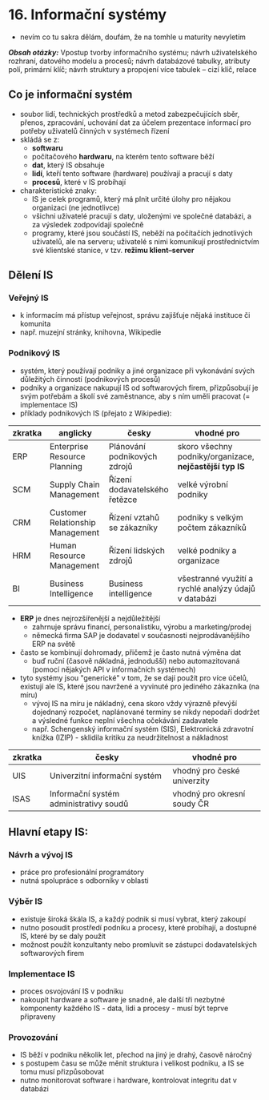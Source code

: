 # 16. Informační systémy

- nevím co tu sakra dělám, doufám, že na tomhle u maturity nevyletím

***Obsah otázky:*** Vpostup tvorby informačního systému; návrh uživatelského rozhraní, datového modelu a procesů; návrh databázové tabulky, atributy polí, primární klíč; návrh struktury a propojení více tabulek – cizí klíč, relace

## Co je informační systém
- soubor lidí, technických prostředků a metod zabezpečujících sběr, přenos, zpracování, uchování dat za účelem prezentace informací pro potřeby uživatelů činných v systémech řízení
- skládá se z:
    - **softwaru** 
    - počítačového **hardwaru**, na kterém tento software běží
    - **dat**, který IS obsahuje
    - **lidí**, kteří tento software (hardware) používají a pracují s daty
    - **procesů**, které v IS probíhají
- charakteristické znaky:
    - IS je celek programů, který má plnit určité úlohy pro nějakou organizaci (ne jednotlivce)
    - všichni uživatelé pracují s daty, uloženými ve společné databázi, a za výsledek zodpovídají společně
    - programy, které jsou součástí IS, neběží na počítačích jednotlivých uživatelů, ale na serveru; uživatelé s nimi komunikují prostřednictvím své klientské stanice, v tzv. **režimu klient–server**

## Dělení IS
### Veřejný IS
- k informacím má přístup veřejnost, správu zajišťuje nějaká instituce či komunita
- např. muzejní stránky, knihovna, Wikipedie

### Podnikový IS
- systém, který používají podniky a jiné organizace při vykonávání svých důležitých činností (podnikových procesů)
- podniky a organizace nakupují IS od softwarových firem, přizpůsobují je svým potřebám a školí své zaměstnance, aby s ním uměli pracovat (= implementace IS)
- příklady podnikových IS (přejato z Wikipedie):

| zkratka      |           anglicky               |               česky                |                               vhodné pro                   |
| ------------ | -------------------------------- | ---------------------------------- | ---------------------------------------------------------- |
| ERP          | Enterprise Resource Planning     | Plánování podnikových zdrojů       | skoro všechny podniky/organizace, **nejčastější typ IS**   |
| SCM          | Supply Chain Management          | Řízení dodavatelského řetězce      | velké výrobní podniky                                      |
| CRM          | Customer Relationship Management | Řízení vztahů se zákazníky         | podniky s velkým počtem zákazníků                          |
| HRM          | Human Resource Management        | Řízení lidských zdrojů             | velké podniky a organizace                                 |
| BI           | Business Intelligence            | Business intelligence              | všestranné využití a rychlé analýzy údajů v databázi       |

- **ERP** je dnes nejrozšířenější a nejdůležitější
    - zahrnuje správu financí, personalistiku, výrobu a marketing/prodej
    - německá firma SAP je dodavatel v současnosti nejprodávanějšího ERP na světě
- často se kombinují dohromady, přičemž je často nutná výměna dat
    - buď ruční (časově nákladná, jednodušší) nebo automazitovaná (pomocí nějakých API v informačních systémech)
- tyto systémy jsou "generické" v tom, že se dají použít pro více účelů, existují ale IS, které jsou navržené a vyvinuté pro jediného zákazníka (na míru)
    - vývoj IS na míru je nákladný, cena skoro vždy výrazně převýší dojednaný rozpočet, naplánované termíny se nikdy nepodaří dodržet a výsledné funkce neplní všechna očekávání zadavatele
    - např. Schengenský informační systém (SIS), Elektronická zdravotní knížka (IZIP) - sklidila kritiku za neudržitelnost a nákladnost

| zkratka |                   česky                 |          vhodné pro         |
| ------- | --------------------------------------- | --------------------------- |
| UIS     | Univerzitní informační systém           | vhodný pro české univerzity |
| ISAS    | Informační systém administrativy soudů  | vhodný pro okresní soudy ČR |

## Hlavní etapy IS:

### Návrh a vývoj IS
- práce pro profesionální programátory
- nutná spolupráce s odborníky v oblasti

### Výběr IS
- existuje široká škála IS, a každý podnik si musí vybrat, který zakoupí
- nutno posoudit prostředí podniku a procesy, které probíhají, a dostupné IS, které by se daly použít
- možnost použít konzultanty nebo promluvit se zástupci dodavatelských softwarových firem

### Implementace IS
- proces osvojování IS v podniku
- nakoupit hardware a software je snadné, ale další tři nezbytné komponenty každého IS - data, lidi a procesy - musí být teprve připraveny

### Provozování
- IS běží v podniku několik let, přechod na jiný je drahý, časově náročný
- s postupem času se může měnit struktura i velikost podniku, a IS se tomu musí přizpůsobovat
- nutno monitorovat software i hardware, kontrolovat integritu dat v databázi